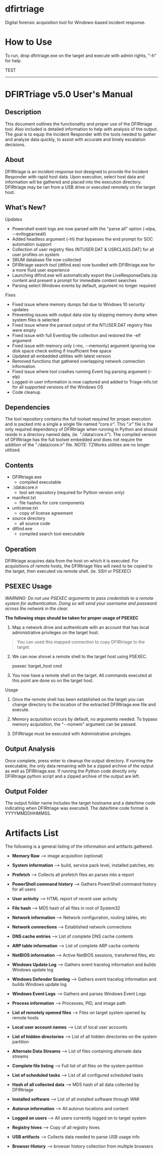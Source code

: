 # **dfirtriage**
Digital forensic acquisition tool for Windows-based incident response.

How to Use
=
To run, drop dfirtriage.exe on the target and execute with admin rights, "-h" for help.

TEST

***************************************************************************************

**DFIRTriage v5.0 User's Manual**
=

Description
-----------

This document outlines the functionality and proper use of the DFIRtriage tool. Also included is detailed information to help with analysis of the output. The goal is to equip the Incident Responder with the tools needed to gather and analyze data quickly, to assist with accurate and timely escalation decisions.  

About
-----

DFIRtriage is an incident response tool designed to provide the Incident Responder with rapid host data. Upon execution, select host data and information will be gathered and placed into the execution directory.  DFIRtriage may be ran from a USB drive or executed remotely on the target host.   

What’s New?
-----------

*Updates*
- Powershell event logs are now parsed with the "parse all" option (-elpa, --evtlogparseall)
- Added headless argument (-hl) that bypasses the end prompt for SOC automation support
- Collection of user registry files (NTUSER.DAT & USRCLASS.DAT) for all user profiles on system
- SRUM database file now collected
- DFIRtriage search tool (dtfind.exe) now bundled with DFIRtriage.exe for a more fluid user experience
- Launching dtfind.exe will automatically export the LiveResponseData.zip content and present a prompt for immediate content searches
- Parsing select Windows events by default, argument no longer required 

*Fixes*
- Fixed issue where memory dumps fail due to Windows 10 security updates
- Preventing issues with output data size by skipping memory dump when system files is selected
- Fixed issue where the parsed output of the NTUSER.DAT registry files were empty
- Fixed issue with full Eventlog file collection and restored the -elf argument
- Fixed issue with memory only (-mo, --memonly) argument ignoring low disk space check exiting if insufficient free space
- Updated all embedded utilities with latest version
- Removed functions that gathered overlapping network connection information
- Fixed issue where tool crashes running Event log parsing argument (-elp)
- Logged-in user information is now captured and added to Triage-info.txt for all supported versions of the Windows OS
- Code cleanup


Dependencies
-
The tool repository contains the full toolset required for proper execution and is packed into a single a single file named “core.ir”. This “.ir” file is the only required dependency of DFIRtriage when running in Python and should reside in a directory named data, (ie. "./data/core.ir").  The compiled version of DFIRtriage has the full toolset embedded and does not require the addition of the "./data/core.ir" file.  NOTE: TZWorks utilities are no longer utilized.   

Contents
-
 * DFIRtriage.exe 
   - compiled executable
 * .\data\core.ir
   - tool set repository (required for Python version only)
 * manifest.txt
   - file hashes for core components
 * unlicense.txt
   - copy of license agreement
 * source directory
   - all source code
 * dtfind.exe 
   - compiled search tool executable

Operation
-
DFIRtriage acquires data from the host on which it is executed. For acquisitions of remote hosts, the DFIRtriage files will need to be copied to the target, then executed via remote shell. (ie. SSH or PSEXEC)  

PSEXEC Usage
-
*WARNING: Do not use PSEXEC arguments to pass credentials to a remote system for authentication. Doing so will send your username and password across the network in the clear.*  

**The following steps should be taken for proper usage of PSEXEC** 

 1. Map a network drive and authenticate with an account that has local administrative privileges on the target host.
> You can used this mapped connection to copy DFIRtriage to the target.

 2. We can now shovel a remote shell to the target host using PSEXEC.

    psexec \\target_host cmd

 3. You now have a remote shell on the target. All commands executed at this point are done so on the target host. 


Usage

1. Once the remote shell has been established on the target you can change directory to the location of the extracted DFIRtriage.exe file and execute. 

2. Memory acquisition occurs by default, no arguments needed.  To bypass memory acquisition, the "--nomem" argument can be passed. 

3. DFIRtriage must be executed with Administrative privileges.


Output Analysis
-
Once complete, press enter to cleanup the output directory. If running the executable, the only data remaining with be a zipped archive of the output as well as DFIRtriage.exe. If running the Python code directly only DFIRtriage python script and a zipped archive of the output are left.   

Output Folder
-
The output folder name includes the target hostname and a date/time code indicating when DFIRtriage was executed.  The date/time code format is YYYYMMDDHHMMSS.    

Artifacts List
=
The following is a general listing of the information and artifacts gathered.  

* **Memory Raw** --> image acquisition (optional) 

* **System information** --> build, service pack level, installed patches, etc

* **Prefetch** --> Collects all prefetch files an parses into a report 

* **PowerShell command history** --> Gathers PowerShell command history for all users 

* **User activity** --> HTML report of recent user activity 

* **File hash** --> MD5 hash of all files in root of System32 

* **Network information** --> Network configuration, routing tables, etc 

* **Network connections** --> Established network connections 

* **DNS cache entries** --> List of complete DNS cache contents 

* **ARP table information** --> List of complete ARP cache contents 

* **NetBIOS information** --> Active NetBIOS sessions, transferred files, etc 

* **Windows Update Log** --> Gathers event tracelog information and builds Windows update log 

* **Windows Defender Scanlog** --> Gathers event tracelog information and builds Windows update log 

* **Windows Event Logs** --> Gathers and parses Windows Event Logs 

* **Process information** --> Processes, PID, and image path 

* **List of remotely opened files** --> Files on target system opened by remote hosts 

* **Local user account names** --> List of local user accounts 

* **List of hidden directories** --> List of all hidden directories on the system partition 

* **Alternate Data Streams** --> List of files containing alternate data streams 

* **Complete file listing** --> Full list of all files on the system partition 

* **List of scheduled tasks** --> List of all configured scheduled tasks 

* **Hash of all collected data** --> MD5 hash of all data collected by DFIRtriage

* **Installed software** --> List of all installed software through WMI 

* **Autorun information** --> All autorun locations and content 

* **Logged on users** --> All users currently logged on to target system 

* **Registry hives** --> Copy of all registry hives 

* **USB artifacts** --> Collects data needed to parse USB usage info 

* **Browser History** --> browser history collection from multiple browsers

